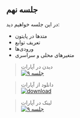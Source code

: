 
## جلسه نهم
در این جلسه خواهیم دید:

* متدها در پایتون  
* تعریف توابع  
* ورودی‌ها 
* متغیرهای محلی و سراسری


> دیدن در آپارات  
[![جلسه ۹](https://www.aparat.com/public/public/images/logo/v2/aparat_logo_fa_color_black_275x100.png)](https://www.aparat.com/video/video/embed/videohash/WJxgk/vt/frame)  




> دانلود از آپارات  
[![download](https://www.aparat.com/public/public/images/logo/v2/aparat_logo_fa_color_black_275x100.png)](http://g1.asset.aparat.com//flv_video_new/4925/c9c534a342cb55831bf0e9d45427c74a14774507-1080p.mp4)


> لینک در آپارات  
[![جلسه ۹](https://www.aparat.com/public/public/images/logo/v2/aparat_logo_fa_color_black_275x100.png)](https://www.aparat.com/v/WJxgk) 




